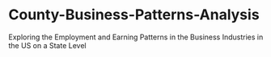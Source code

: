 # County-Business-Patterns-Analysis
Exploring the Employment and Earning Patterns in the Business Industries in the US on a State Level
